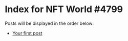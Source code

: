 # Index for NFT World #4799
Posts will be displayed in the order below:

- [Your first post](./001-first.md)

